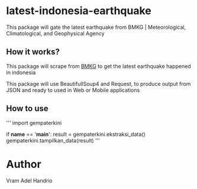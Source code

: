 # latest-indonesia-earthquake
This package will gate the latest earthquake from BMKG | Meteorological, Climatological, and Geophysical Agency

## How it works?
This package will scrape from [BMKG](https://bmkg.go.id) to get the latest earthquake happened in indonesia

This package will use BeautifullSoup4 and Request, to produce output from JSON and ready to used in Web or Mobile applications

 ## How to use
'''
import gempaterkini

if __name__ == '__main__':
    result = gempaterkini.ekstraksi_data()
    gempaterkini.tampilkan_data(result)
'''

# Author
Vram Adel Handrio